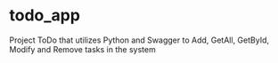 # todo_app
Project ToDo that utilizes Python and Swagger to Add, GetAll, GetById, Modify and Remove tasks in the system
